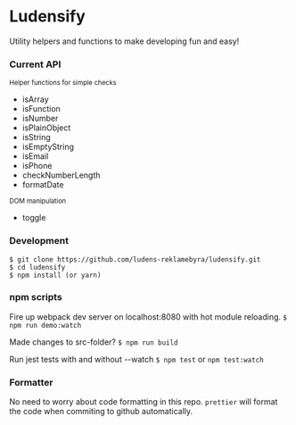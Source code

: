 # Ludensify

Utility helpers and functions to make developing fun and easy!

### Current API

<small>Helper functions for simple checks</small>

- isArray
- isFunction
- isNumber
- isPlainObject
- isString
- isEmptyString
- isEmail
- isPhone
- checkNumberLength
- formatDate

<small>DOM manipulation</small>

- toggle

### Development

```
$ git clone https://github.com/ludens-reklamebyra/ludensify.git
$ cd ludensify
$ npm install (or yarn)
```

### npm scripts
Fire up webpack dev server on localhost:8080 with hot module reloading.
`$ npm run demo:watch`

Made changes to src-folder?
`$ npm run build`

Run jest tests with and without --watch
`$ npm test` or `npm test:watch`

### Formatter
No need to worry about code formatting in this repo. `prettier` will format
the code when commiting to github automatically.

